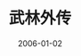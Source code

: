 ---
layout: movie-review
title: 武林外传
description: >
  童年时期为之着迷，至今仍未确定自己是否看完了全集。
category: 剧集
img: assets/img/movie/before2020/武林外传.webp
star: 6
date: 2006-01-02
---